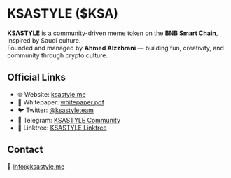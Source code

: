 # KSASTYLE ($KSA)

**KSASTYLE** is a community-driven meme token on the **BNB Smart Chain**, inspired by Saudi culture.  
Founded and managed by **Ahmed Alzzhrani** — building fun, creativity, and community through crypto culture.

## Official Links
- 🌐 Website: [ksastyle.me](https://ksastyle.me)
- 📄 Whitepaper: [whitepaper.pdf](https://ksastyle.me/whitepaper.pdf)
- 🐦 Twitter: [@ksastyleteam](https://x.com/ksastyleteam)
- 💬 Telegram: [KSASTYLE Community](https://t.me/+6BxD_yIM9iY3NGM8)
- 🔗 Linktree: [KSASTYLE Linktree](https://linktr.ee/ksastyle)

## Contact
📧 info@ksastyle.me
